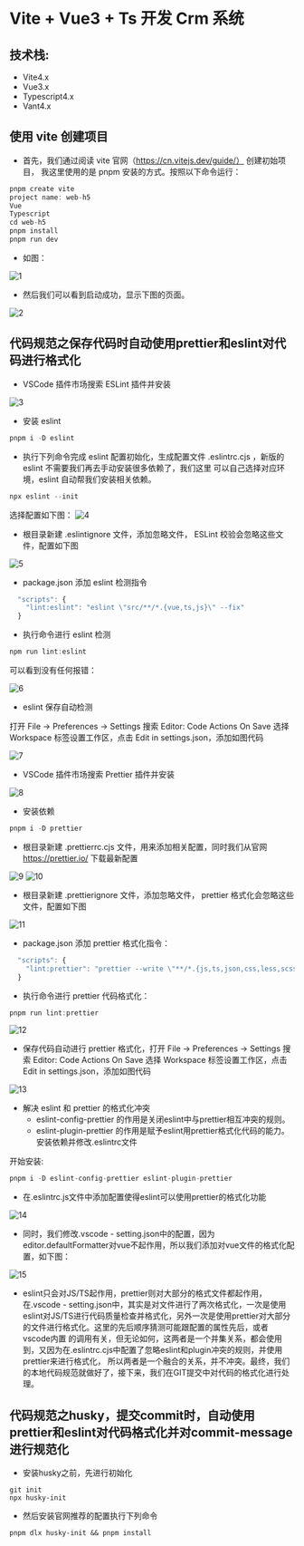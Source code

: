 # Vite + Vue3 + Ts 开发 Crm 系统

## 技术栈:

- Vite4.x
- Vue3.x
- Typescript4.x
- Vant4.x

## 使用 vite 创建项目

- 首先，我们通过阅读 vite 官网（https://cn.vitejs.dev/guide/） 创建初始项目，
  我这里使用的是 pnpm 安装的方式。按照以下命令运行：

```typescript
pnpm create vite
project name: web-h5
Vue
Typescript
cd web-h5
pnpm install
pnpm run dev
```

- 如图：

![1](../../assets/images/1.png)

- 然后我们可以看到启动成功，显示下图的页面。

![2](../../assets/images/2.png)

## 代码规范之保存代码时自动使用prettier和eslint对代码进行格式化

- VSCode 插件市场搜索 ESLint 插件并安装

![3](../../assets/images/3.png)

- 安装 eslint

```typescript
pnpm i -D eslint
```

- 执行下列命令完成 eslint 配置初始化，生成配置文件 .eslintrc.cjs ，新版的 eslint 不需要我们再去手动安装很多依赖了，我们这里
  可以自己选择对应环境，eslint 自动帮我们安装相关依赖。

```typescript
npx eslint --init
```

选择配置如下图：
![4](../../assets/images/4.png)

- 根目录新建 .eslintignore 文件，添加忽略文件， ESLint 校验会忽略这些文件，配置如下图

![5](../../assets/images/5.png)

- package.json 添加 eslint 检测指令

```typescript
  "scripts": {
    "lint:eslint": "eslint \"src/**/*.{vue,ts,js}\" --fix"
  }
```

- 执行命令进行 eslint 检测

```typescript
npm run lint:eslint
```

可以看到没有任何报错：

![6](../../assets/images/6.png)

- eslint 保存自动检测

打开 File → Preferences → Settings 搜索 Editor: Code Actions On Save 选择 Workspace 标签设置工作区，点击 Edit in settings.json，添加如图代码

![7](../../assets/images/7.png)

- VSCode 插件市场搜索 Prettier 插件并安装

![8](../../assets/images/8.png)

- 安装依赖

```typescript
pnpm i -D prettier
```

- 根目录新建 .prettierrc.cjs 文件，用来添加相关配置，同时我们从官网 https://prettier.io/ 下载最新配置

![9](../../assets/images/9.png)
![10](../../assets/images/10.png)

- 根目录新建 .prettierignore 文件，添加忽略文件， prettier 格式化会忽略这些文件，配置如下图

![11](../../assets/images/11.png)

- package.json 添加 prettier 格式化指令：

```typescript
  "scripts": {
    "lint:prettier": "prettier --write \"**/*.{js,ts,json,css,less,scss,vue,html,md}\""
  }
```

- 执行命令进行 prettier 代码格式化：

```typescript
pnpm run lint:prettier
```

![12](../../assets/images/12.png)

- 保存代码自动进行 prettier 格式化，打开 File → Preferences → Settings 搜索 Editor: Code Actions On Save 选择 Workspace 标签设置工作区，点击 Edit in settings.json，添加如图代码

![13](../../assets/images/13.png)

- 解决 eslint 和 prettier 的格式化冲突
  - eslint-config-prettier 的作用是关闭eslint中与prettier相互冲突的规则。
  - eslint-plugin-prettier 的作用是赋予eslint用prettier格式化代码的能力。 安装依赖并修改.eslintrc文件

开始安装:
```typescript
pnpm i -D eslint-config-prettier eslint-plugin-prettier
```

- 在.eslintrc.js文件中添加配置使得eslint可以使用prettier的格式化功能

![14](../../assets/images/14.png)

- 同时，我们修改.vscode - setting.json中的配置，因为editor.defaultFormatter对vue不起作用，所以我们添加对vue文件的格式化配置，如下图：

![15](../../assets/images/15.png)

- eslint只会对JS/TS起作用，prettier则对大部分的格式文件都起作用，在.vscode - setting.json中，其实是对文件进行了两次格式化，一次是使用
eslint对JS/TS进行代码质量检查并格式化，另外一次是使用prettier对大部分的文件进行格式化。这里的先后顺序猜测可能跟配置的属性先后，或者vscode内置
的调用有关，但无论如何，这两者是一个并集关系，都会使用到，又因为在.eslintrc.cjs中配置了忽略eslint和plugin冲突的规则，并使用prettier来进行格式化，
所以两者是一个融合的关系，并不冲突。最终，我们的本地代码规范就做好了，接下来，我们在GIT提交中对代码的格式化进行处理。

## 代码规范之husky，提交commit时，自动使用prettier和eslint对代码格式化并对commit-message进行规范化

- 安装husky之前，先进行初始化
```
git init
npx husky-init
```

- 然后安装官网推荐的配置执行下列命令
```
pnpm dlx husky-init && pnpm install
```